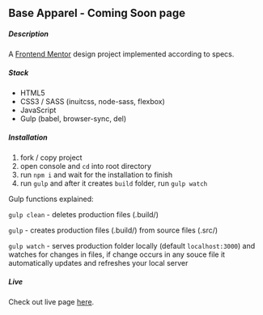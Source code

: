 
## Base Apparel - Coming Soon page

##### Description
A [Frontend Mentor](https://www.frontendmentor.io/) design project implemented according to specs. 

##### Stack
- HTML5
- CSS3 / SASS (inuitcss, node-sass, flexbox)
- JavaScript
- Gulp (babel, browser-sync, del)

##### Installation

1) fork / copy project
2) open console and `cd` into root directory
3) run `npm i` and wait for the installation to finish
4) run `gulp` and after it creates `build` folder, run `gulp watch`

Gulp functions explained:

`gulp clean` - deletes production files (.build/)

`gulp` - creates production files (.build/) from source files (.src/)

`gulp watch` - serves production folder locally (default `localhost:3000`) and
watches for changes in files, if change occurs in any souce file it automatically
updates and refreshes your local server

##### Live

Check out live page [here](https://akdsco.github.io/base-apparel-coming-soon-page/).